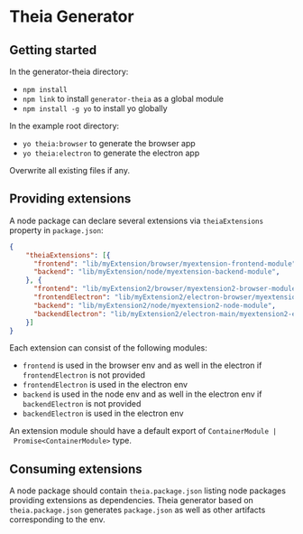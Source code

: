 # Theia Generator

## Getting started

In the generator-theia directory:

- `npm install`
- `npm link` to install `generator-theia` as a global module
- `npm install -g yo` to install yo globally

In the example root directory:
- `yo theia:browser` to generate the browser app
- `yo theia:electron` to generate the electron app

Overwrite all existing files if any.

## Providing extensions

A node package can declare several extensions via `theiaExtensions` property in `package.json`:

```json
{
    "theiaExtensions": [{
      "frontend": "lib/myExtension/browser/myextension-frontend-module",
      "backend": "lib/myExtension/node/myextension-backend-module",
    }, {
      "frontend": "lib/myExtension2/browser/myextension2-browser-module",
      "frontendElectron": "lib/myExtension2/electron-browser/myextension2-electron-browser-module",
      "backend": "lib/myExtension2/node/myextension2-node-module",
      "backendElectron": "lib/myExtension2/electron-main/myextension2-electron-main-module"
    }]
}
```

Each extension can consist of the following modules:
- `frontend` is used in the browser env and as well in the electron if `frontendElectron` is not provided
- `frontendElectron` is used in the electron env
- `backend` is used in the node env and as well in the electron env if `backendElectron` is not provided
- `backendElectron` is used in the electron env

An extension module should have a default export of `ContainerModule | Promise<ContainerModule>` type.

## Consuming extensions

A node package should contain `theia.package.json` listing node packages providing extensions as dependencies.
Theia generator based on `theia.package.json` generates `package.json` as well as other artifacts corresponding to the env.


